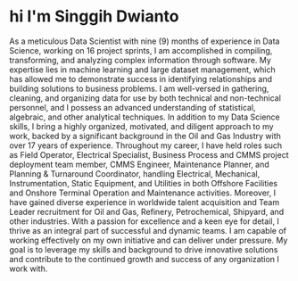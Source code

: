 # hi I'm Singgih Dwianto
As a meticulous Data Scientist with nine (9) months of experience in Data Science, working on 16 project sprints, I am accomplished in compiling, transforming, and analyzing complex information through software. My expertise lies in machine learning and large dataset management, which has allowed me to demonstrate success in identifying relationships and building solutions to business problems. I am well-versed in gathering, cleaning,  and  organizing  data  for  use  by  both  technical  and  non-technical  personnel,  and  I  possess  an advanced understanding of statistical, algebraic, and other analytical techniques.  In addition to my Data Science skills, I bring a highly organized, motivated, and diligent approach to my work, backed by a significant background in the Oil and Gas Industry with over 17 years of experience. Throughout my career, I have held roles such as Field Operator, Electrical Specialist, Business Process and CMMS project deployment team member, CMMS Engineer, Maintenance Planner, and Planning & Turnaround Coordinator, handling  Electrical,  Mechanical,  Instrumentation,  Static  Equipment,  and  Utilities  in  both  Offshore  Facilities and Onshore Terminal Operation and Maintenance activities. Moreover, I have gained diverse experience in worldwide talent acquisition and Team Leader recruitment for Oil and Gas, Refinery, Petrochemical, Shipyard, and other industries.  With a passion for excellence and a keen eye for detail, I thrive as an integral part of successful and dynamic teams. I am capable of working effectively on my own initiative and can deliver under pressure. My goal is to leverage my skills and background to drive innovative solutions and contribute to the continued growth and success of any organization I work with. 

